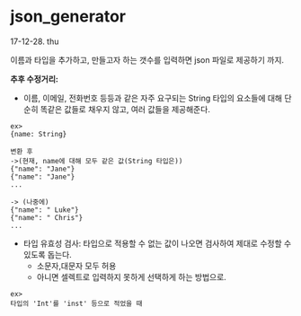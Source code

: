 # json_generator

17-12-28. thu

이름과 타입을 추가하고, 만들고자 하는 갯수를 입력하면 json 파일로 제공하기 까지.

**추후 수정거리:** 

- 이름, 이메일, 전화번호 등등과 같은 자주 요구되는 String 타입의 요소들에 대해 단순히 똑같은 값들로 채우지 않고, 여러 값들을 제공해준다.

```
ex>
{name: String}

변환 후
->(현재, name에 대해 모두 같은 값(String 타입은))
{"name": "Jane"}
{"name": "Jane"}
...

-> (나중에)
{"name": " Luke"}
{"name": " Chris"}
...

```
- 타입 유효성 검사: 타입으로 적용할 수 없는 값이 나오면 검사하여 제대로 수정할 수 있도록 돕는다.
	-  소문자,대문자 모두 허용
	-  아니면 셀렉트로 입력하지 못하게 선택하게 하는 방법으로.
```
ex>
타입의 'Int'를 'inst' 등으로 적었을 때
```
